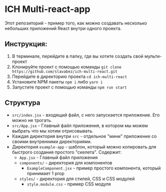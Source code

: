 # ICH Multi-react-app

Этот репозиторий - пример того, как можно создавать несколько небольших приложений React внутри одного проекта.

## Инструкция:

1) В терминале, перейдите в папку, где вы хотите создать свой мульти-проект
2) Клонируйте проект с помощью команды `git clone https://github.com/slavabez/ich-multi-react.git`
3) Перейдите в директорию проекта `cd ich-multi-react`
4) Установите NPM пакеты `npm i` либо `yarn i`
5) Запустите проект с помощью команды `npm run start`

## Структура

* `src/index.jsx` - входящий файл, с него запускается приложение. Его можно не трогать.
* `src/App.jsx` - Главный файл приложения, в котором мы можем выбрать что мы хотим отрисовывать.
* Каждая директория внутри `src` - отдельное "мини" приложение со своими внутренними директориями.
* Директория `example-app` - шаблон, который можно копировать для быстрого создания простого "скелета". Содержит:
  * `App.jsx` - Главный файл приложения
  * `components/` - директория для компонентов
    * `ExampleComponent.jsx` - пример простого компонента, который принимает 1 prop
  * `styles/` - директория для стилей, CSS и CSS модулей
    * `style.module.css` - пример CSS модуля